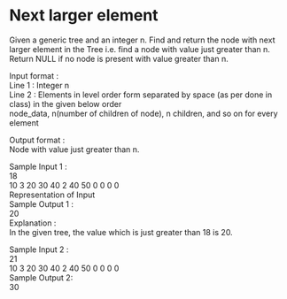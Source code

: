 # Next larger element




Given a generic tree and an integer n. Find and return the node with next larger element in the Tree i.e. find a node with value just greater than n.               
Return NULL if no node is present with value greater than n.             

Input format :                
Line 1 : Integer n          
Line 2 : Elements in level order form separated by space (as per done in class) in the given below order             
node_data, n(number of children of node), n children, and so on for every element              

Output format :            
Node with value just greater than n.              

Sample Input 1 :            
18           
10 3 20 30 40 2 40 50 0 0 0 0            
Representation of Input             
Sample Output 1 :             
20                
Explanation :            
In the given tree, the value which is just greater than 18 is 20.              

Sample Input 2 :               
21               
10 3 20 30 40 2 40 50 0 0 0 0               
Sample Output 2:                  
30                 
